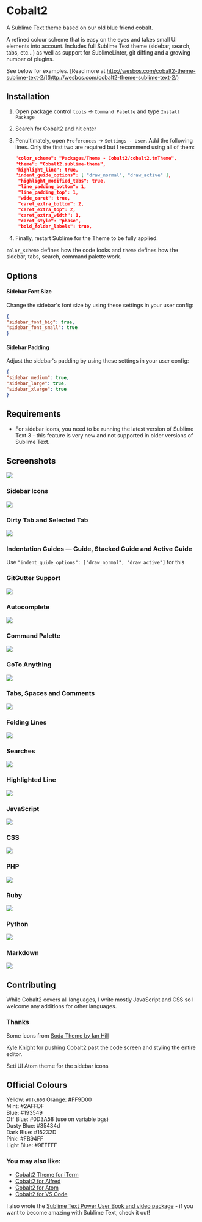 # Cobalt2

A Sublime Text theme based on our old blue friend cobalt.

A refined colour scheme that is easy on the eyes and takes small UI elements into account. Includes full Sublime Text theme (sidebar, search, tabs, etc...) as well as support for SublimeLinter, git diffing and a growing number of plugins.

See below for examples. [Read more at http://wesbos.com/cobalt2-theme-sublime-text-2/](http://wesbos.com/cobalt2-theme-sublime-text-2/)

## Installation

1. Open package control `tools` → `Command Palette` and type `Install Package`
2. Search for Cobalt2 and hit enter
3. Penultimately, open `Preferences` → `Settings - User`. Add the following lines. Only the first two are required but I recommend using all of them: 
   
   ```json
   "color_scheme": "Packages/Theme - Cobalt2/cobalt2.tmTheme",
   "theme": "Cobalt2.sublime-theme",   
   "highlight_line": true,
   "indent_guide_options": [ "draw_normal", "draw_active" ],
	"highlight_modified_tabs": true,
	"line_padding_bottom": 1,
	"line_padding_top": 1,
	"wide_caret": true,
	"caret_extra_bottom": 2,
	"caret_extra_top": 2,
	"caret_extra_width": 3,
	"caret_style": "phase",
	"bold_folder_labels": true,
   ```

4. Finally, restart Sublime for the Theme to be fully applied.

`color_scheme` defines how the code looks and `theme` defines how the sidebar, tabs, search, command palette work.

## Options
#### Sidebar Font Size
Change the sidebar's font size by using these settings in your user config:
```json
{
"sidebar_font_big": true,
"sidebar_font_small": true
}
```
#### Sidebar Padding
Adjust the sidebar's padding by using these settings in your user config:
```json
{
"sidebar_medium": true,
"sidebar_large": true,
"sidebar_xlarge": true
}
```

## Requirements

* For sidebar icons, you need to be running the latest version of Sublime Text 3 - this feature is very new and not supported in older versions of Sublime Text.

## Screenshots

![](http://wes.io/YIjn/content)

### Sidebar Icons

![](http://wes.io/YIjh/content)

### Dirty Tab and Selected Tab
![](http://wes.io/YIZx/content)

### Indentation Guides — Guide, Stacked Guide and Active Guide

Use `"indent_guide_options": ["draw_normal", "draw_active"]` for this 

### GitGutter Support

![](http://wes.io/YIu3/content)

### Autocomplete

![](http://wes.io/YItl/content)

### Command Palette 

![](http://wes.io/YIpV/content)

### GoTo Anything

![](http://wes.io/YIhm/content)

### Tabs, Spaces and Comments

![](http://wes.io/YIho/content)

### Folding Lines

![](http://wes.io/YImN/content)

### Searches
![](http://wes.io/YIj0/content)

### Highlighted Line

![](http://wes.io/YIpZ/content)

### JavaScript
![](http://wes.io/Lwc6/content)

### CSS
![](http://wes.io/YIqI/content)

### PHP
![](http://wes.io/YIa5/content)

### Ruby
![](http://wes.io/YIpO/content)

### Python
![](http://wes.io/YIuH/content)

### Markdown

![](http://wes.io/YJMN/content)

## Contributing

While Cobalt2 covers all languages, I write mostly JavaScript and CSS so I welcome any additions for other languages.

### Thanks

Some icons from [Soda Theme by Ian Hill](https://github.com/buymeasoda/soda-theme/)

[Kyle Knight](https://twitter.com/kyleknighted) for pushing Cobalt2 past the code screen and styling the entire editor.

Seti UI Atom theme for the sidebar icons

## Official Colours

Yellow: ```#ffc600``` 
Orange: #FF9D00    
Mint: #2AFFDF    
Blue: #193549    
Off Blue: #0D3A58 (use on variable bgs)    
Dusty Blue: #35434d    
Dark Blue: #15232D    
Pink: #FB94FF    
Light Blue: #9EFFFF    

### You may also like:

- [Cobalt2 Theme for iTerm](https://github.com/wesbos/Cobalt2-iterm)
- [Cobalt2 for Alfred](https://github.com/wesbos/Cobalt2-Alfred-Theme)
- [Cobalt2 for Atom](https://github.com/wesbos/cobalt2-atom)
- [Cobalt2 for VS Code](https://github.com/wesbos/cobalt2-vscode)

I also wrote the [Sublime Text Power User Book and video package](https://SublimeTextBook.com) - if you want to become amazing with Sublime Text, check it out!
